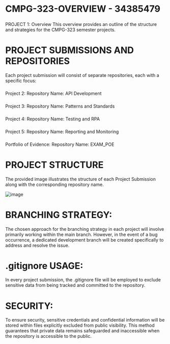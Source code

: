 # CMPG-323-OVERVIEW - 34385479

###
###

PROJECT 1: Overview
This overview provides an outline of the structure and strategies for the CMPG-323 semester projects.

###

# PROJECT SUBMISSIONS AND REPOSITORIES
Each project submission will consist of separate repositories, each with a specific focus:
###
Project 2:
Repository Name: API Development
###

Project 3:
Repository Name: Patterns and Standards
###

Project 4:
Repository Name: Testing and RPA
###

Project 5:
Repository Name: Reporting and Monitoring
###

Portfolio of Evidence:
Repository Name: EXAM_POE

###

# PROJECT STRUCTURE
The provided image illustrates the structure of each Project Submission along with the corresponding repository name.

![image](https://github.com/kayleeyana/CMPG-323-Overview---34385479/assets/112712495/af584eb0-dc52-445c-af77-85fc3d671fa0)

###

# BRANCHING STRATEGY:
The chosen approach for the branching strategy in each project will involve primarily working within the main branch. However, in the event of a bug occurrence, a dedicated development branch will be created specifically to address and resolve the issue.

###
# .gitignore USAGE:
In every project submission, the .gitignore file will be employed to exclude sensitive data from being tracked and committed to the repository.

###
# SECURITY:
To ensure security, sensitive credentials and confidential information will be stored within files explicitly excluded from public visibility. This method guarantees that private data remains safeguarded and inaccessible when the repository is accessible to the public.







